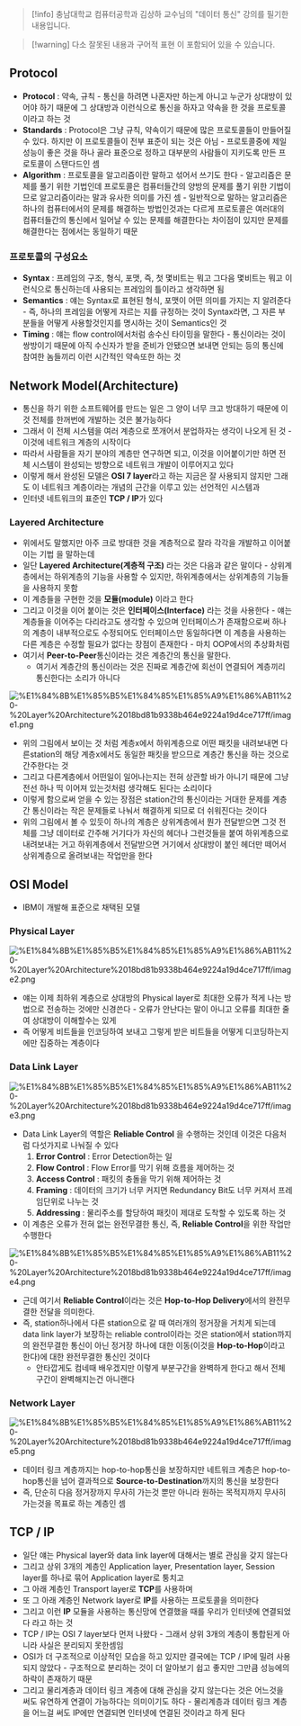 > [!info] 충남대학교 컴퓨터공학과 김상하 교수님의 "데이터 통신" 강의를 필기한 내용입니다.

> [!warning] 다소 잘못된 내용과 구어적 표현 이 포함되어 있을 수 있습니다.

## Protocol

- **Protocol** : 약속, 규칙 - 통신을 하려면 나혼자만 하는게 아니고 누군가 상대방이 있어야 하기 때문에 그 상대방과 이런식으로 통신을 하자고 약속을 한 것을 프로토콜이라고 하는 것
- **Standards** : Protocol은 그냥 규칙, 약속이기 때문에 많은 프로토콜들이 만들어질 수 있다. 하지만 이 프로토콜들이 전부 표준이 되는 것은 아님 - 프로토콜중에 제일 성능이 좋은 것을 하나 골라 표준으로 정하고 대부분의 사람들이 지키도록 만든 프로토콜이 스탠다드인 셈
- **Algorithm** : 프로토콜을 알고리즘이란 말하고 섞어서 쓰기도 한다 - 알고리즘은 문제를 풀기 위한 기법인데 프로토콜은 컴퓨터들간의 양방의 문제를 풀기 위한 기법이므로 알고리즘이라는 말과 유사한 의미를 가진 셈 - 일반적으로 말하는 알고리즘은 하나의 컴퓨터에서의 문제를 해결하는 방법인것과는 다르게 프로토콜은 여러대의 컴퓨터들간의 통신에서 일어날 수 있는 문제를 해결한다는 차이점이 있지만 문제를 해결한다는 점에서는 동일하기 때문

### 프로토콜의 구성요소

- **Syntax** : 프레임의 구조, 형식, 포맷, 즉, 첫 몇비트는 뭐고 그다음 몇비트는 뭐고 이런식으로 통신하는데 사용되는 프레임의 틀이라고 생각하면 됨
- **Semantics** : 얘는 Syntax로 표현된 형식, 포맷이 어떤 의미를 가지는 지 알려준다 - 즉, 하나의 프레임을 어떻게 자르는 지를 규정하는 것이 Syntax라면, 그 자른 부분들을 어떻게 사용할것인지를 명시하는 것이 Semantics인 것
- **Timing** : 얘는 flow control에서처럼 송수신 타이밍을 말한다 - 통신이라는 것이 쌍방이기 때문에 아직 수신자가 받을 준비가 안됐으면 보내면 안되는 등의 통신에 참여한 놈들끼리 이런 시간적인 약속또한 하는 것

## Network Model(Architecture)

- 통신을 하기 위한 소프트웨어를 만드는 일은 그 양이 너무 크고 방대하기 때문에 이것 전체를 한꺼번에 개발하는 것은 불가능하다
- 그래서 이 전체 시스템을 여러 계층으로 쪼개어서 분업하자는 생각이 나오게 된 것 - 이것에 네트워크 계층의 시작이다
- 따라서 사람들을 자기 분야의 계층만 연구하면 되고, 이것을 이어붙이기만 하면 전체 시스템이 완성되는 방향으로 네트워크 개발이 이루어지고 있다
- 이렇게 해서 완성된 모델은 **OSI 7 layer**라고 하는 지금은 잘 사용되지 않지만 그래도 이 네트워크 계층이라는 개념의 근간을 이루고 있는 선언적인 시스템과
- 인터넷 네트워크의 표준인 **TCP / IP**가 있다

### Layered Architecture

- 위에서도 말했지만 아주 크로 방대한 것을 계층적으로 잘라 각각을 개발하고 이어붙이는 기법 을 말하는데
- 일단 **Layered Architecture(계층적 구조)** 라는 것은 다음과 같은 말이다 - 상위계층에서는 하위계층의 기능을 사용할 수 있지만, 하위계층에서는 상위계층의 기능들을 사용하지 못함
- 이 계층들을 구현한 것을 **모듈(module)** 이라고 한다
- 그리고 이것을 이어 붙이는 것은 **인터페이스(Interface)** 라는 것을 사용한다 - 얘는 계층들을 이어주는 다리라고도 생각할 수 있으며 인터페이스가 존재함으로써 하나의 계층이 내부적으로도 수정되어도 인터페이스만 동일하다면 이 계층을 사용하는 다른 계층은 수정할 필요가 없다는 장점이 존재한다 - 마치 OOP에서의 추상화처럼
- 여기서 **Peer-to-Peer**통신이라는 것은 계층간의 통신을 말한다.
	- 여기서 계층간의 통신이라는 것은 진짜로 계층간에 회선이 연결되어 계층끼리 통신한다는 소리가 아니다

![%E1%84%8B%E1%85%B5%E1%84%85%E1%85%A9%E1%86%AB11%20-%20Layer%20Architecture%2018bd81b9338b464e9224a19d4ce717ff/image1.png](gardens/network/originals/datacommunication.spring.2021.cse.cnu.ac.kr/images/11_18bd81b9338b464e9224a19d4ce717ff/image1.png)

- 위의 그림에서 보이는 것 처럼 계층x에서 하위계층으로 어떤 패킷을 내려보내면 다른station의 해당 계층x에서도 동일한 패킷을 받으므로 계층간 통신을 하는 것으로 간주한다는 것
- 그리고 다른계층에서 어떤일이 일어나는지는 전혀 상관할 바가 아니기 때문에 그냥 전선 하나 띡 이어져 있는것처럼 생각해도 된다는 소리이다
- 이렇게 함으로써 얻을 수 있는 장점은 station간의 통신이라는 거대한 문제를 계층간 통신이라는 작은 문제들로 나눠서 해결하게 되므로 더 쉬워진다는 것이다
- 위의 그림에서 볼 수 있듯이 하나의 계층은 상위계층에서 뭔가 전달받으면 그것 전체를 그냥 데이터로 간주해 거기다가 자신의 헤더나 그런것들을 붙여 하위계층으로 내려보내는 거고 하위계층에서 전달받으면 거기에서 상대방이 붙인 헤더만 떼어서 상위계층으로 올려보내는 작업만을 한다

## OSI Model

- IBM이 개발해 표준으로 채택된 모델

### Physical Layer

![%E1%84%8B%E1%85%B5%E1%84%85%E1%85%A9%E1%86%AB11%20-%20Layer%20Architecture%2018bd81b9338b464e9224a19d4ce717ff/image2.png](gardens/network/originals/datacommunication.spring.2021.cse.cnu.ac.kr/images/11_18bd81b9338b464e9224a19d4ce717ff/image2.png)

- 얘는 이제 최하위 계층으로 상대방의 Physical layer로 최대한 오류가 적게 나는 방법으로 전송하는 것에만 신경쓴다 - 오류가 안난다는 말이 아니고 오류를 최대한 줄여 상대방이 이해할수는 있게
- 즉 어떻게 비트들을 인코딩하여 보내고 그렇게 받은 비트들을 어떻게 디코딩하는지에만 집중하는 계층이다

### Data Link Layer

![%E1%84%8B%E1%85%B5%E1%84%85%E1%85%A9%E1%86%AB11%20-%20Layer%20Architecture%2018bd81b9338b464e9224a19d4ce717ff/image3.png](gardens/network/originals/datacommunication.spring.2021.cse.cnu.ac.kr/images/11_18bd81b9338b464e9224a19d4ce717ff/image3.png)

- Data Link Layer의 역할은 **Reliable Control** 을 수행하는 것인데 이것은 다음처럼 다섯가지로 나눠질 수 있다
	1. **Error Control** : Error Detection하는 일
	2. **Flow Control** : Flow Error를 막기 위해 흐름을 제어하는 것
	3. **Access Control** : 패킷의 충돌을 막기 위해 제어하는 것
	4. **Framing** : 데이터의 크기가 너무 커지면 Redundancy Bit도 너무 커져서 프레임단위로 나누는 것
	5. **Addressing** : 물리주소를 할당하여 패킷이 제대로 도착할 수 있도록 하는 것
- 이 계층은 오류가 전혀 없는 완전무결한 통신, 즉, **Reliable Control**을 위한 작업만 수행한다

![%E1%84%8B%E1%85%B5%E1%84%85%E1%85%A9%E1%86%AB11%20-%20Layer%20Architecture%2018bd81b9338b464e9224a19d4ce717ff/image4.png](gardens/network/originals/datacommunication.spring.2021.cse.cnu.ac.kr/images/11_18bd81b9338b464e9224a19d4ce717ff/image4.png)

- 근데 여기서 **Reliable Control**이라는 것은 **Hop-to-Hop Delivery**에서의 완전무결한 전달을 의미한다.
- 즉, station하나에서 다른 station으로 갈 때 여러개의 정거장을 거치게 되는데 data link layer가 보장하는 reliable control이라는 것은 station에서 station까지의 완전무결한 통신이 아닌 정거장 하나에 대한 이동(이것을 **Hop-to-Hop**이라고 한다)에 대한 완전무결한 통신인 것이다
	- 안타깝게도 컴네때 배우겠지만 이렇게 부분구간을 완벽하게 한다고 해서 전체구간이 완벽해지는건 아니랜다

### Network Layer

![%E1%84%8B%E1%85%B5%E1%84%85%E1%85%A9%E1%86%AB11%20-%20Layer%20Architecture%2018bd81b9338b464e9224a19d4ce717ff/image5.png](gardens/network/originals/datacommunication.spring.2021.cse.cnu.ac.kr/images/11_18bd81b9338b464e9224a19d4ce717ff/image5.png)

- 데이터 링크 계층까지는 hop-to-hop통신을 보장하지만 네트워크 계층은 hop-to-hop통신을 넘어 결과적으로 **Source-to-Destination**까지의 통신을 보장한다
- 즉, 단순히 다음 정거장까지 무사히 가는것 뿐만 아니라 원하는 목적지까지 무사히 가는것을 목표로 하는 계층인 셈

## TCP / IP

- 일단 얘는 Physical layer와 data link layer에 대해서는 별로 관심을 갖지 않는다
- 그리고 상위 3개의 계층인 Application layer, Presentation layer, Session layer를 하나로 묶어 Application layer로 퉁치고
- 그 아래 계층인 Transport layer로 **TCP**를 사용하며
- 또 그 아래 계층인 Network layer로 **IP**를 사용하는 프로토콜을 의미한다
- 그리고 이런 **IP** 모듈을 사용하는 통신망에 연결했을 때를 우리가 인터넷에 연결되었다 라고 하는 것
- TCP / IP는 OSI 7 layer보다 먼저 나왔다 - 그래서 상위 3개의 계층이 통합된게 아니라 사실은 분리되지 못한셈임
- OSI가 더 구조적으로 이상적인 모습을 하고 있지만 결국에는 TCP / IP에 밀려 사용되지 않았다 - 구조적으로 분리하는 것이 더 알아보기 쉽고 좋지만 그만큼 성능에의 하락이 존재하기 때문
- 그리고 물리계층과 데이터 링크 계층에 대해 관심을 갖지 않는다는 것은 어느것을 써도 유연하게 연결이 가능하다는 의미이기도 하다 - 물리계층과 데이터 링크 계층을 어느걸 써도 IP에만 연결되면 인터넷에 연결된 것이라고 하게 된다